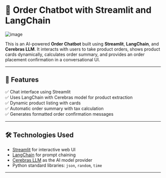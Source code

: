 # 🛒 Order Chatbot with Streamlit and LangChain

![image](https://github.com/user-attachments/assets/3fe98a0b-18ab-42ba-843c-3716c1a9917c)


This is an AI-powered **Order Chatbot** built using **Streamlit**, **LangChain**, and **Cerebras LLM**. It interacts with users to take product orders, shows product cards dynamically, calculates order summary, and provides an order placement confirmation in a conversational UI.

---

## 🚀 **Features**

✅ Chat interface using Streamlit  
✅ Uses LangChain with Cerebras model for product extraction  
✅ Dynamic product listing with cards  
✅ Automatic order summary with tax calculation  
✅ Generates formatted order confirmation messages

---

## 🛠️ **Technologies Used**

- [Streamlit](https://streamlit.io/) for interactive web UI
- [LangChain](https://www.langchain.com/) for prompt chaining
- [Cerebras LLM](https://www.cerebras.net/) as the AI model provider
- Python standard libraries: `json`, `random`, `time`

---




